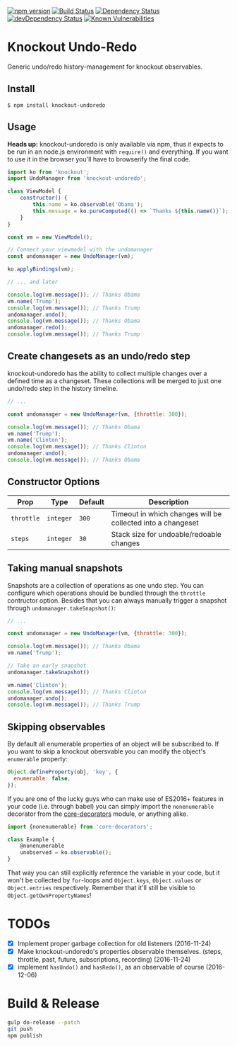 [![npm version](https://badge.fury.io/js/knockout-undoredo.svg)](http://badge.fury.io/js/knockout-undoredo)
[![Build Status](https://travis-ci.org/krnlde/knockout-undoredo.svg?branch=master)](https://travis-ci.org/krnlde/knockout-undoredo)
[![Dependency Status](https://david-dm.org/krnlde/knockout-undoredo.svg)](https://david-dm.org/krnlde/knockout-undoredo)
[![devDependency Status](https://david-dm.org/krnlde/knockout-undoredo/dev-status.svg)](https://david-dm.org/krnlde/knockout-undoredo#info=devDependencies)
[![Known Vulnerabilities](https://snyk.io/test/github/krnlde/knockout-undoredo/badge.svg)](https://snyk.io/test/github/krnlde/knockout-undoredo)

# Knockout Undo-Redo
Generic undo/redo history-management for knockout observables.


## Install

`$ npm install knockout-undoredo`


## Usage

**Heads up:** knockout-undoredo is only available via npm, thus it expects to be run in an node.js environment with `require()` and everything. If you want to use it in the browser you'll have to browserify the final code.

```js
import ko from 'knockout';
import UndoManager from 'knockout-undoredo';

class ViewModel {
    constructor() {
        this.name = ko.observable('Obama');
        this.message = ko.pureComputed(() => `Thanks ${this.name()}`);
    }
}

const vm = new ViewModel();

// Connect your viewmodel with the undomanager
const undomanager = new UndoManager(vm);

ko.applyBindings(vm);

// ... and later

console.log(vm.message()); // Thanks Obama
vm.name('Trump');
console.log(vm.message()); // Thanks Trump
undomanager.undo();
console.log(vm.message()); // Thanks Obama
undomanager.redo();
console.log(vm.message()); // Thanks Trump
```

## Create changesets as an undo/redo step

knockout-undoredo has the ability to collect multiple changes over a defined time as a changeset. These collections will be merged to just one undo/redo step in the history timeline.

```js
// ...

const undomanager = new UndoManager(vm, {throttle: 300});

console.log(vm.message()); // Thanks Obama
vm.name('Trump');
vm.name('Clinton');
console.log(vm.message()); // Thanks Clinton
undomanager.undo();
console.log(vm.message()); // Thanks Obama
```


## Constructor Options

| Prop       | Type                 | Default | Description |
| ---------- | -------------------- | ------- |------------ |
| `throttle` | <code>integer</code> | `300`   | Timeout in which changes will be collected into a changeset |
| `steps`    | <code>integer</code> | `30`    | Stack size for undoable/redoable changes |

## Taking manual snapshots

Snapshots are a collection of operations as one undo step. You can configure which operations should be bundled through the `throttle` contructor option. Besides that you can always manually trigger a snapshot through `undomanager.takeSnapshot()`:

```js
// ...

const undomanager = new UndoManager(vm, {throttle: 300});

console.log(vm.message()); // Thanks Obama
vm.name('Trump');

// Take an early snapshot
undomanager.takeSnapshot()

vm.name('Clinton');
console.log(vm.message()); // Thanks Clinton
undomanager.undo();
console.log(vm.message()); // Thanks Trump
```

## Skipping observables

By default all enumerable properties of an object will be subscribed to. If you want to skip a knockout obersvable you can modify the object's `enumerable` property:

```javascript
Object.defineProperty(obj, 'key', {
  enumerable: false,
});
```

If you are one of the lucky guys who can make use of ES2016+ features in your code (i.e. through babel) you can simply import the `nonenumerable` decorator from the [core-decorators](jayphelps/core-decorators.js) module, or anything alike.

```javascript
import {nonenumerable} from 'core-decorators';

class Example {
    @nonenumerable
    unobserved = ko.observable();
}
```

That way you can still explicitly reference the variable in your code, but it won't be collected by `for`-loops and `Object.keys`, `Object.values` or `Object.entries` respectively. Remember that it'll still be visible to `Object.getOwnPropertyNames`!


# TODOs
* [x] Implement proper garbage collection for old listeners (2016-11-24)
* [x] Make knockout-undoredo's properties observable themselves. (steps, throttle, past, future, subscriptions, recording) (2016-11-24)
* [x] implement `hasUndo()` and `hasRedo()`, as an observable of course (2016-12-06)

# Build & Release

```sh
gulp do-release --patch
git push
npm publish
```

